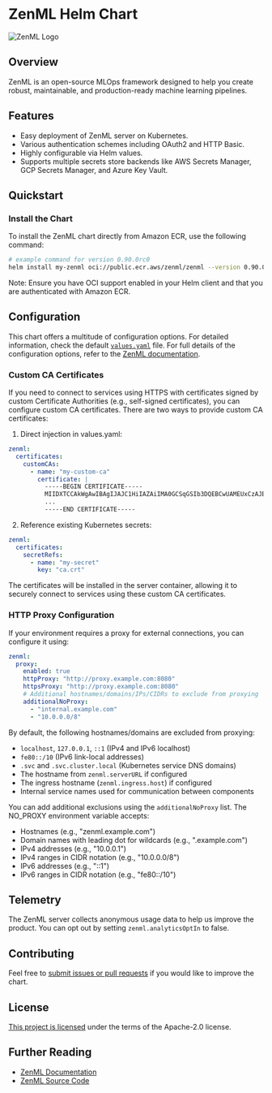 # ZenML Helm Chart

![ZenML Logo](https://raw.githubusercontent.com/zenml-io/zenml/main/docs/book/.gitbook/assets/zenml_logo.png)

## Overview

ZenML is an open-source MLOps framework designed to help you create robust, maintainable, and production-ready machine learning pipelines.

## Features

- Easy deployment of ZenML server on Kubernetes.
- Various authentication schemes including OAuth2 and HTTP Basic.
- Highly configurable via Helm values.
- Supports multiple secrets store backends like AWS Secrets Manager, GCP Secrets Manager, and Azure Key Vault.

## Quickstart

### Install the Chart

To install the ZenML chart directly from Amazon ECR, use the following command:

```bash
# example command for version 0.90.0rc0
helm install my-zenml oci://public.ecr.aws/zenml/zenml --version 0.90.0rc0
```

Note: Ensure you have OCI support enabled in your Helm client and that you are authenticated with Amazon ECR.

## Configuration

This chart offers a multitude of configuration options. For detailed
information, check the default [`values.yaml`](values.yaml) file. For full
details of the configuration options, refer to the [ZenML documentation](https://docs.zenml.io/getting-started/deploying-zenml/deploy-with-helm).

### Custom CA Certificates

If you need to connect to services using HTTPS with certificates signed by custom Certificate Authorities (e.g., self-signed certificates), you can configure custom CA certificates. There are two ways to provide custom CA certificates:

1. Direct injection in values.yaml:
```yaml
zenml:
  certificates:
    customCAs:
      - name: "my-custom-ca"
        certificate: |
          -----BEGIN CERTIFICATE-----
          MIIDXTCCAkWgAwIBAgIJAJC1HiIAZAiIMA0GCSqGSIb3DQEBCwUAMEUxCzAJBgNV
          ...
          -----END CERTIFICATE-----
```

2. Reference existing Kubernetes secrets:
```yaml
zenml:
  certificates:
    secretRefs:
      - name: "my-secret"
        key: "ca.crt"
```

The certificates will be installed in the server container, allowing it to securely connect to services using these custom CA certificates.

### HTTP Proxy Configuration

If your environment requires a proxy for external connections, you can configure it using:

```yaml
zenml:
  proxy:
    enabled: true
    httpProxy: "http://proxy.example.com:8080"
    httpsProxy: "http://proxy.example.com:8080"
    # Additional hostnames/domains/IPs/CIDRs to exclude from proxying
    additionalNoProxy:
      - "internal.example.com"
      - "10.0.0.0/8"
```

By default, the following hostnames/domains are excluded from proxying:
- `localhost`, `127.0.0.1`, `::1` (IPv4 and IPv6 localhost)
- `fe80::/10` (IPv6 link-local addresses)
- `.svc` and `.svc.cluster.local` (Kubernetes service DNS domains)
- The hostname from `zenml.serverURL` if configured
- The ingress hostname (`zenml.ingress.host`) if configured
- Internal service names used for communication between components

You can add additional exclusions using the `additionalNoProxy` list. The NO_PROXY environment variable accepts:
- Hostnames (e.g., "zenml.example.com")
- Domain names with leading dot for wildcards (e.g., ".example.com")
- IPv4 addresses (e.g., "10.0.0.1")
- IPv4 ranges in CIDR notation (e.g., "10.0.0.0/8")
- IPv6 addresses (e.g., "::1")
- IPv6 ranges in CIDR notation (e.g., "fe80::/10")

## Telemetry

The ZenML server collects anonymous usage data to help us improve the product. You can opt out by setting `zenml.analyticsOptIn` to false.

## Contributing

Feel free to [submit issues or pull requests](https://github.com/zenml-io/zenml) if you would like to improve the chart.

## License

[This project is licensed](https://github.com/zenml-io/zenml/blob/main/LICENSE) under the terms of the Apache-2.0 license.

## Further Reading

- [ZenML Documentation](https://docs.zenml.io)
- [ZenML Source Code](https://github.com/zenml-io/zenml)

